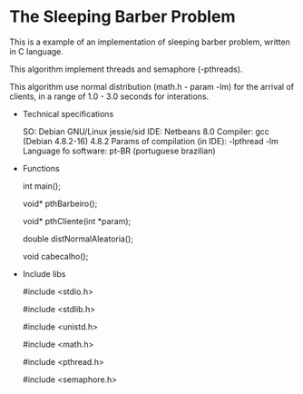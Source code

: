 The Sleeping Barber Problem
========================

This is a example of an implementation of sleeping barber problem, written in C language.

This algorithm implement threads and semaphore (-pthreads).

This algorithm use normal distribution (math.h - param -lm) for the arrival of clients, in a range of 1.0 - 3.0 seconds for interations.



- Technical specifications

  SO: Debian GNU/Linux jessie/sid
  IDE: Netbeans 8.0
  Compiler: gcc (Debian 4.8.2-16) 4.8.2
  Params of compilation (in IDE): -lpthread -lm
  Language fo software: pt-BR (portuguese brazilian)




- Functions

  int main();
  
  void* pthBarbeiro();
  
  void* pthCliente(int *param);
  
  double distNormalAleatoria();
  
  void cabecalho();
  



- Include libs

  #include &lt;stdio.h&gt;
  
  #include &lt;stdlib.h&gt;
  
  #include &lt;unistd.h&gt;
  
  #include &lt;math.h&gt;
  
  #include &lt;pthread.h&gt;
  
  #include &lt;semaphore.h&gt;
  
